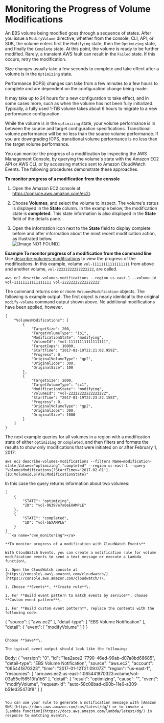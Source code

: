 # Monitoring the Progress of Volume Modifications<a name="monitoring_mods"></a>

An EBS volume being modified goes through a sequence of states\. After you issue a `ModifyVolume` directive, whether from the console, CLI, API, or SDK, the volume enters first the `Modifying` state, then the `Optimizing` state, and finally the `Complete` state\. At this point, the volume is ready to be further modified\. Rarely, a transient AWS fault can result in the `Failed` state\. If this occurs, retry the modification\. 

Size changes usually take a few seconds to complete and take effect after a volume is in the `Optimizing` state\. 

Performance \(IOPS\) changes can take from a few minutes to a few hours to complete and are dependent on the configuration change being made\. 

It may take up to 24 hours for a new configuration to take effect, and in some cases more, such as when the volume has not been fully initialized\. Typically, a fully used 1\-TiB volume takes about 6 hours to migrate to a new performance configuration\. 

While the volume is in the `optimizing` state, your volume performance is in between the source and target configuration specifications\. Transitional volume performance will be no less than the source volume performance\. If you are downgrading IOPS, transitional volume performance is no less than the target volume performance\.

You can monitor the progress of a modification by inspecting the AWS Management Console, by querying the volume's state with the Amazon EC2 API or AWS CLI, or by accessing metrics sent to Amazon CloudWatch Events\. The following procedures demonstrate these approaches\.<a name="console_monitoring"></a>

**To monitor progress of a modification from the console**

1. Open the Amazon EC2 console at [https://console\.aws\.amazon\.com/ec2/](https://console.aws.amazon.com/ec2/)\.

1. Choose **Volumes**, and select the volume to inspect\. The volume's status is displayed in the **State** column\. In the example below, the modification state is **completed**\. This state information is also displayed in the **State** field of the details pane\. 

1. Open the information icon next to the **State** field to display complete before and after information about the most recent modification action, as illustrated below\.  
![\[Image NOT FOUND\]](http://docs.aws.amazon.com/AWSEC2/latest/WindowsGuide/images/monitor_modifications.png)

**Example To monitor progress of a modification from the command line**  <a name="api_cli_monitoring"></a>
Use [describe\-volumes\-modifications](cli-modify.md) to view the progress of the modifications\. In this example, volume `vol-11111111111111111` from above and another volume, `vol-22222222222222222`, are called\.  

```
aws ec2 describe-volumes-modifications --region us-east-1 --volume-id vol-11111111111111111 vol-22222222222222222
```
The command returns one or more `VolumesModification` objects\. The following is example output\. The first object is nearly identical to the original `modify-volume` command output shown above\. No additional modifications have been applied, however\.  

```
{
    "VolumesModifications": [
        {
            "TargetSize": 200,
            "TargetVolumeType": "io1",
            "ModificationState": "modifying",
            "VolumeId": "vol-11111111111111111",
            "TargetIops": 10000,
            "StartTime": "2017-01-19T22:21:02.959Z",
            "Progress": 0,
            "OriginalVolumeType": "gp2",
            "OriginalIops": 300,
            "OriginalSize": 100
        },
        {
            "TargetSize": 2000,
            "TargetVolumeType": "sc1",
            "ModificationState": "modifying",
            "VolumeId": "vol-22222222222222222",
            "StartTime": "2017-01-19T22:23:22.158Z",
            "Progress": 0,
            "OriginalVolumeType": "gp2",
            "OriginalIops": 300,
            "OriginalSize": 1000
        }
    ]
}
```
The next example queries for all volumes in a region with a modification state of either `optimizing` or `completed`, and then filters and formats the results to show only modifications that were initiated on or after February 1, 2017:  

```
aws ec2 describe-volumes-modifications --filters Name=modification-state,Values="optimizing","completed" --region us-east-1 --query "VolumesModifications[?StartTime>='2017-02-01'].{ID:VolumeId,STATE:ModificationState}"
```
In this case the query returns information about two volumes:  

```
[
    {
        "STATE": "optimizing",
        "ID": "vol-06397e7a0eEXAMPLE"
    },
    {
        "STATE": "completed",
        "ID": "vol-bEXAMPLE"
    }
]
```<a name="cwe_monitoring"></a>

**To monitor progress of a modification with CloudWatch Events**

With CloudWatch Events, you can create a notification rule for volume modification events to send a text message or execute a Lambda function\.

1. Open the CloudWatch console at [https://console\.aws\.amazon\.com/cloudwatch/](https://console.aws.amazon.com/cloudwatch/)\.

1. Choose **Events**, **Create rule**\.

1. For **Build event pattern to match events by service**, choose **Custom event pattern**\.

1. For **Build custom event pattern**, replace the contents with the following code:

   ```
   {
     "source": [
       "aws.ec2"
     ],
     "detail-type": [
       "EBS Volume Notification"
     ],
     "detail": {
       "event": [
         "modifyVolume"
       ]
     }
   }
   ```

   Choose **Save**\.

   The typical event output should look like the following:

   ```
   Body:
   {
      "version": "0",
      "id": "1ea2ace2-7790-46ed-99ab-d07a8bd68685",
      "detail-type": "EBS Volume Notification",
      "source": "aws.ec2",
      "account": "065441870323",
      "time": "2017-01-12T21:09:07Z",
      "region": "us-east-1",
      "resources": [
         "arn:aws:ec2:us-east-1:065441870323:volume/vol-03a55cf56513fa1b6"
      ],
      "detail": {
         "result": "optimizing",
         "cause": "",
         "event": "modifyVolume",
         "request-id": "auto-58c08bad-d90b-11e6-a309-b51ed35473f8"
      }
   }
   ```

You can use your rule to generate a notification message with [Amazon SNS](https://docs.aws.amazon.com/sns/latest/dg/) or to invoke a [Lambda function](https://docs.aws.amazon.com/lambda/latest/dg/) in response to matching events\.